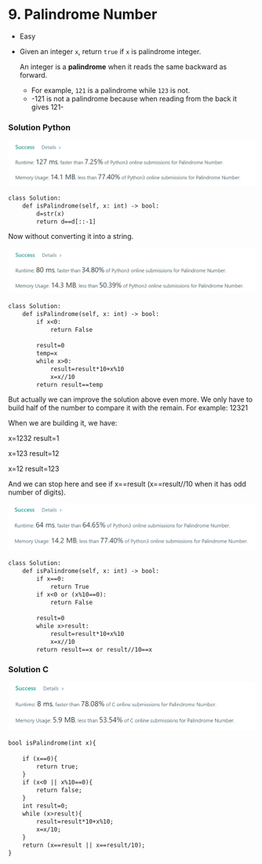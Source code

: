 # 9. Palindrome Number

* Easy
*   Given an integer `x`, return `true` if `x` is palindrome integer.

    An integer is a **palindrome** when it reads the same backward as forward.

    * For example, `121` is a palindrome while `123` is not.
    * \-121 is not a palindrome because when reading from the back it gives 121-

### Solution Python&#x20;

![](<../.gitbook/assets/image (15) (1) (1) (1) (1) (1) (1).png>)

```
class Solution:
    def isPalindrome(self, x: int) -> bool:
        d=str(x)
        return d==d[::-1]
```

Now without converting it into a string.&#x20;

![](<../.gitbook/assets/image (13) (1) (1) (1) (1) (1) (1) (1).png>)

```
class Solution:
    def isPalindrome(self, x: int) -> bool:
        if x<0:
            return False
        
        result=0
        temp=x
        while x>0:
            result=result*10+x%10
            x=x//10
        return result==temp
```

But actually we can improve the solution above even more. We only have to build half of the number to compare it with the remain. For example: 12321

When we are building it, we have:

x=1232      result=1

x=123        result=12

x=12          result=123

And we can stop here and see if x==result (x==result//10 when it has odd number of digits).&#x20;

![](<../.gitbook/assets/image (14) (1) (1) (1) (1) (1) (1) (1) (1) (1).png>)

```
class Solution:
    def isPalindrome(self, x: int) -> bool:
        if x==0:
            return True
        if x<0 or (x%10==0):
            return False
        
        result=0
        while x>result:
            result=result*10+x%10
            x=x//10
        return result==x or result//10==x
```



### Solution C&#x20;

![](<../.gitbook/assets/image (12) (1) (1) (1) (1) (1) (1) (1).png>)

```
bool isPalindrome(int x){

    if (x==0){
        return true;
    }
    if (x<0 || x%10==0){
        return false;
    }
    int result=0;
    while (x>result){
        result=result*10+x%10;
        x=x/10;
    }
    return (x==result || x==result/10);
}
```
